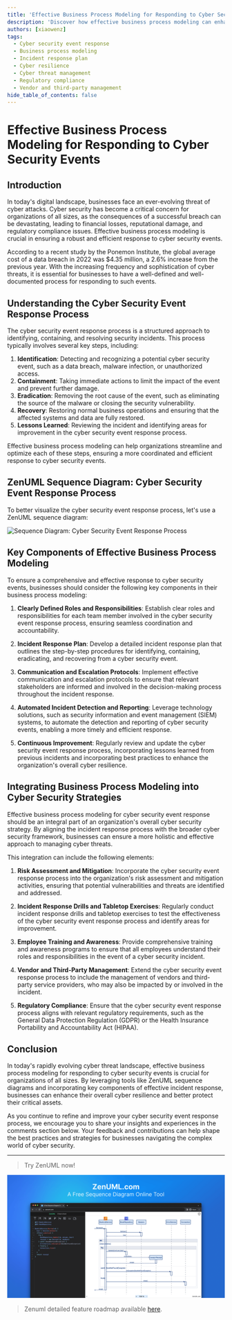 ```yaml
---
title: 'Effective Business Process Modeling for Responding to Cyber Security Events'
description: 'Discover how effective business process modeling can enhance your organizations cyber security event response, minimizing the impact of cyber threats and boosting overall cyber resilience. Explore key components, integration strategies, and real-world examples to optimize your incident response capabilities.'
authors: [xiaowenz]
tags:
  - Cyber security event response
  - Business process modeling
  - Incident response plan
  - Cyber resilience
  - Cyber threat management
  - Regulatory compliance
  - Vendor and third-party management
hide_table_of_contents: false
---
```


# Effective Business Process Modeling for Responding to Cyber Security Events

## Introduction

In today's digital landscape, businesses face an ever-evolving threat of cyber attacks. Cyber security has become a critical concern for organizations of all sizes, as the consequences of a successful breach can be devastating, leading to financial losses, reputational damage, and regulatory compliance issues. Effective business process modeling is crucial in ensuring a robust and efficient response to cyber security events.

According to a recent study by the Ponemon Institute, the global average cost of a data breach in 2022 was $4.35 million, a 2.6% increase from the previous year. With the increasing frequency and sophistication of cyber threats, it is essential for businesses to have a well-defined and well-documented process for responding to such events.

<!-- truncate -->

## Understanding the Cyber Security Event Response Process

The cyber security event response process is a structured approach to identifying, containing, and resolving security incidents. This process typically involves several key steps, including:

1. **Identification**: Detecting and recognizing a potential cyber security event, such as a data breach, malware infection, or unauthorized access.
2. **Containment**: Taking immediate actions to limit the impact of the event and prevent further damage.
3. **Eradication**: Removing the root cause of the event, such as eliminating the source of the malware or closing the security vulnerability.
4. **Recovery**: Restoring normal business operations and ensuring that the affected systems and data are fully restored.
5. **Lessons Learned**: Reviewing the incident and identifying areas for improvement in the cyber security event response process.

Effective business process modeling can help organizations streamline and optimize each of these steps, ensuring a more coordinated and efficient response to cyber security events.

## ZenUML Sequence Diagram: Cyber Security Event Response Process

To better visualize the cyber security event response process, let's use a ZenUML sequence diagram:

![Sequence Diagram: Cyber Security Event Response Process](https://cdn.sa.net/2024/06/06/FzuOdrnibQWBgST.png)

## Key Components of Effective Business Process Modeling

To ensure a comprehensive and effective response to cyber security events, businesses should consider the following key components in their business process modeling:

1. **Clearly Defined Roles and Responsibilities**: Establish clear roles and responsibilities for each team member involved in the cyber security event response process, ensuring seamless coordination and accountability.

2. **Incident Response Plan**: Develop a detailed incident response plan that outlines the step-by-step procedures for identifying, containing, eradicating, and recovering from a cyber security event.

3. **Communication and Escalation Protocols**: Implement effective communication and escalation protocols to ensure that relevant stakeholders are informed and involved in the decision-making process throughout the incident response.

4. **Automated Incident Detection and Reporting**: Leverage technology solutions, such as security information and event management (SIEM) systems, to automate the detection and reporting of cyber security events, enabling a more timely and efficient response.

5. **Continuous Improvement**: Regularly review and update the cyber security event response process, incorporating lessons learned from previous incidents and incorporating best practices to enhance the organization's overall cyber resilience.

## Integrating Business Process Modeling into Cyber Security Strategies

Effective business process modeling for cyber security event response should be an integral part of an organization's overall cyber security strategy. By aligning the incident response process with the broader cyber security framework, businesses can ensure a more holistic and effective approach to managing cyber threats.

This integration can include the following elements:

1. **Risk Assessment and Mitigation**: Incorporate the cyber security event response process into the organization's risk assessment and mitigation activities, ensuring that potential vulnerabilities and threats are identified and addressed.

2. **Incident Response Drills and Tabletop Exercises**: Regularly conduct incident response drills and tabletop exercises to test the effectiveness of the cyber security event response process and identify areas for improvement.

3. **Employee Training and Awareness**: Provide comprehensive training and awareness programs to ensure that all employees understand their roles and responsibilities in the event of a cyber security incident.

4. **Vendor and Third-Party Management**: Extend the cyber security event response process to include the management of vendors and third-party service providers, who may also be impacted by or involved in the incident.

5. **Regulatory Compliance**: Ensure that the cyber security event response process aligns with relevant regulatory requirements, such as the General Data Protection Regulation (GDPR) or the Health Insurance Portability and Accountability Act (HIPAA).

## Conclusion

In today's rapidly evolving cyber threat landscape, effective business process modeling for responding to cyber security events is crucial for organizations of all sizes. By leveraging tools like ZenUML sequence diagrams and incorporating key components of effective incident response, businesses can enhance their overall cyber resilience and better protect their critical assets.

As you continue to refine and improve your cyber security event response process, we encourage you to share your insights and experiences in the comments section below. Your feedback and contributions can help shape the best practices and strategies for businesses navigating the complex world of cyber security.

---

> Try ZenUML now!

[![ZenUML: The Best Diagram Plugin for Confluence](../../static/img/og-image.png)](https://app.zenuml.com)

> Zenuml detailed feature roadmap available [here](/roadmap).
